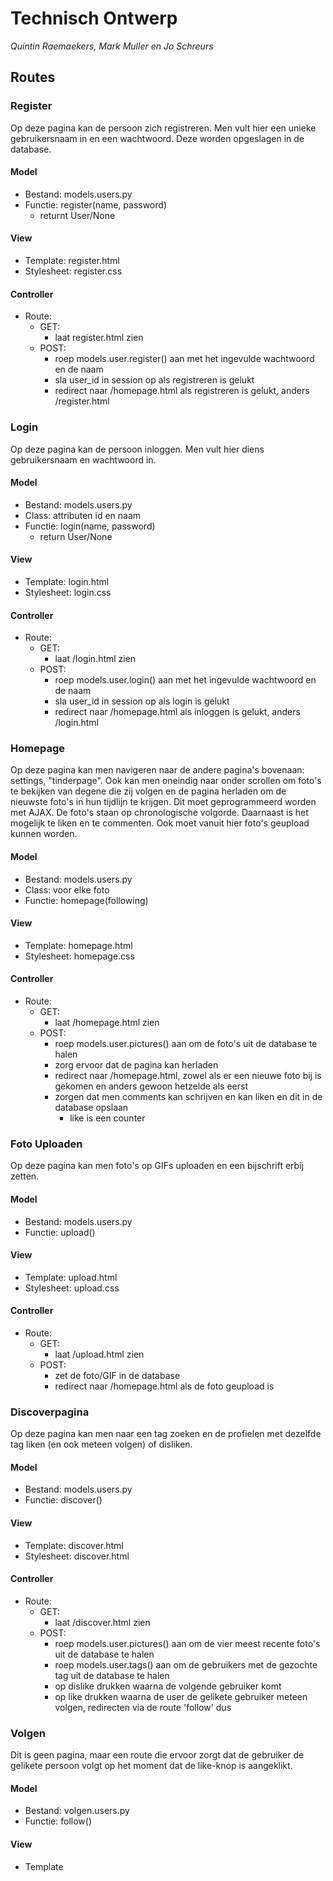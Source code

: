 # Technisch Ontwerp 
*Quintin Raemaekers, Mark Muller en Jo Schreurs*

## Routes
### Register
Op deze pagina kan de persoon zich registreren. Men vult hier een unieke gebruikersnaam in en een wachtwoord. Deze worden opgeslagen in de database.
#### Model
- Bestand: models.users.py
- Functie: register(name, password)
    - returnt User/None
#### View
- Template: register.html
- Stylesheet: register.css
#### Controller
- Route: 
    - GET: 
        - laat register.html zien
    - POST:
        - roep models.user.register() aan met het ingevulde wachtwoord en de naam
        - sla user_id in session op als registreren is gelukt
        - redirect naar /homepage.html als registreren is gelukt, anders /register.html

### Login
Op deze pagina kan de persoon inloggen. Men vult hier diens gebruikersnaam en wachtwoord in.
#### Model
- Bestand: models.users.py
- Class: attributen id en naam
- Functie: login(name, password)
    - return User/None
#### View
- Template: login.html
- Stylesheet: login.css
#### Controller
- Route:
    - GET:
        - laat /login.html zien
    - POST:
        - roep models.user.login() aan met het ingevulde wachtwoord en de naam
        - sla user_id in session op als login is gelukt
        - redirect naar /homepage.html als inloggen is gelukt, anders /login.html

### Homepage
Op deze pagina kan men navigeren naar de andere pagina's bovenaan: settings, "tinderpage". Ook kan men oneindig naar onder scrollen om foto's te bekijken van degene die zij volgen en de pagina herladen om de nieuwste foto's in hun tijdlijn te krijgen. Dit moet geprogrammeerd worden met AJAX. De foto's staan op chronologische volgorde. Daarnaast is het mogelijk te liken en te commenten. Ook moet vanuit hier foto's geupload kunnen worden.
#### Model
- Bestand: models.users.py
- Class: voor elke foto
- Functie: homepage(following)
#### View
- Template: homepage.html
- Stylesheet: homepage.css
#### Controller
- Route:
    - GET:
        - laat /homepage.html zien
    - POST:
        - roep models.user.pictures() aan om de foto's uit de database te halen
        - zorg ervoor dat de pagina kan herladen
        - redirect naar /homepage.html, zowel als er een nieuwe foto bij is gekomen en anders gewoon hetzelde als eerst
        - zorgen dat men comments kan schrijven en kan liken en dit in de database opslaan
            - like is een counter

### Foto Uploaden
Op deze pagina kan men foto's op GIFs uploaden en een bijschrift erbij zetten.
#### Model
- Bestand: models.users.py
- Functie: upload()
#### View
- Template: upload.html
- Stylesheet: upload.css
#### Controller
- Route:
    - GET:
        - laat /upload.html zien
    - POST:
        - zet de foto/GIF in de database
        - redirect naar /homepage.html als de foto geupload is
        
### Discoverpagina
Op deze pagina kan men naar een tag zoeken en de profielen met dezelfde tag liken (en ook meteen volgen) of disliken.
#### Model
- Bestand: models.users.py
- Functie: discover()
#### View
- Template: discover.html
- Stylesheet: discover.html
#### Controller
- Route:
    - GET: 
        - laat /discover.html zien
    - POST:
        - roep models.user.pictures() aan om de vier meest recente foto's uit de database te halen
        - roep models.user.tags() aan om de gebruikers met de gezochte tag uit de database te halen
        - op dislike drukken waarna de volgende gebruiker komt
        - op like drukken waarna de user de gelikete gebruiker meteen volgen, redirecten via de route 'follow' dus
        
### Volgen
Dit is geen pagina, maar een route die ervoor zorgt dat de gebruiker de gelikete persoon volgt op het moment dat de like-knop is aangeklikt.
#### Model
- Bestand: volgen.users.py
- Functie: follow()
#### View
- Template


        
        






